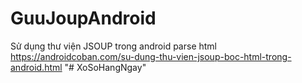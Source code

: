 # GuuJoupAndroid
Sử dụng thư viện JSOUP trong android parse html
https://androidcoban.com/su-dung-thu-vien-jsoup-boc-html-trong-android.html
"# XoSoHangNgay" 
